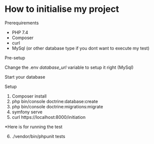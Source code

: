 # How to initialise my project

Prerequirements

- PHP 7.4
- Composer
- curl
- MySql (or other database type if you dont want to execute my test)

Pre-setup

Change the .env *database_url* variable to setup it right (MySql)

Start your database 

Setup

1) Composer install
2) php bin/console doctrine:database:create
3) php bin/console doctrine:migrations:migrate
4) symfony serve
5) curl https://localhost:8000/initiation

*Here is for running the test 

6) ./vendor/bin/phpunit tests
